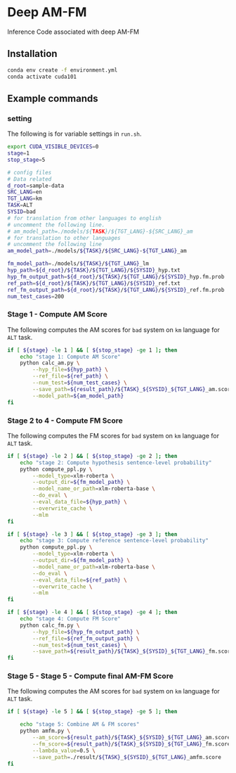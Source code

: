 # Deep AM-FM
Inference Code associated with deep AM-FM


## Installation

```bash
conda env create -f environment.yml
conda activate cuda101
```

## Example commands

### setting
The following is for variable settings in `run.sh`.

```bash
export CUDA_VISIBLE_DEVICES=0                                                                                                                                                                                                         
stage=1
stop_stage=5

# config files
# Data related
d_root=sample-data
SRC_LANG=en
TGT_LANG=km
TASK=ALT
SYSID=bad
# for translation from other languages to english
# uncomment the following line.
# am_model_path=./models/${TASK}/${TGT_LANG}-${SRC_LANG}_am
# for translation to other languages
# uncomment the following line
am_model_path=./models/${TASK}/${SRC_LANG}-${TGT_LANG}_am

fm_model_path=./models/${TASK}/${TGT_LANG}_lm
hyp_path=${d_root}/${TASK}/${TGT_LANG}/${SYSID}_hyp.txt
hyp_fm_output_path=${d_root}/${TASK}/${TGT_LANG}/${SYSID}_hyp.fm.prob
ref_path=${d_root}/${TASK}/${TGT_LANG}/${SYSID}_ref.txt
ref_fm_output_path=${d_root}/${TASK}/${TGT_LANG}/${SYSID}_ref.fm.prob
num_test_cases=200

```

### Stage 1 - Compute AM Score
The following computes the AM scores for `bad` system on `km` language for `ALT` task.

```bash
if [ ${stage} -le 1 ] && [ ${stop_stage} -ge 1 ]; then
    echo "stage 1: Compute AM Score"
    python calc_am.py \
        --hyp_file=${hyp_path} \
        --ref_file=${ref_path} \
        --num_test=${num_test_cases} \
        --save_path=${result_path}/${TASK}_${SYSID}_${TGT_LANG}_am.score \
        --model_path=${am_model_path}
fi

```

### Stage 2 to 4 - Compute FM Score
The following computes the FM scores for `bad` system on `km` language for `ALT` task.

```bash
if [ ${stage} -le 2 ] && [ ${stop_stage} -ge 2 ]; then
    echo "stage 2: Compute hypothesis sentence-level probability"
    python compute_ppl.py \
        --model_type=xlm-roberta \
        --output_dir=${fm_model_path} \
        --model_name_or_path=xlm-roberta-base \
        --do_eval \
        --eval_data_file=${hyp_path} \
        --overwrite_cache \
        --mlm
fi

if [ ${stage} -le 3 ] && [ ${stop_stage} -ge 3 ]; then
    echo "stage 3: Compute reference sentence-level probability"
    python compute_ppl.py \
        --model_type=xlm-roberta \
        --output_dir=${fm_model_path} \
        --model_name_or_path=xlm-roberta-base \
        --do_eval \
        --eval_data_file=${ref_path} \
        --overwrite_cache \
        --mlm
fi

if [ ${stage} -le 4 ] && [ ${stop_stage} -ge 4 ]; then
    echo "stage 4: Compute FM Score"
    python calc_fm.py \
        --hyp_file=${hyp_fm_output_path} \
        --ref_file=${ref_fm_output_path} \
        --num_test=${num_test_cases} \
        --save_path=${result_path}/${TASK}_${SYSID}_${TGT_LANG}_fm.score
fi

```

### Stage 5 - Stage 5 - Compute final AM-FM Score
The following computes the AM scores for `bad` system on `km` language for `ALT` task.

```bash
if [ ${stage} -le 5 ] && [ ${stop_stage} -ge 5 ]; then

    echo "stage 5: Combine AM & FM scores"
    python amfm.py \
        --am_score=${result_path}/${TASK}_${SYSID}_${TGT_LANG}_am.score \
        --fm_score=${result_path}/${TASK}_${SYSID}_${TGT_LANG}_fm.score \
        --lambda_value=0.5 \
        --save_path=./result/${TASK}_${SYSID}_${TGT_LANG}_amfm.score
fi

```





